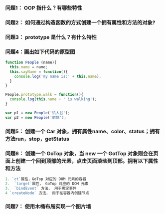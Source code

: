 
### 问题1： OOP 指什么？有哪些特性

### 问题2： 如何通过构造函数的方式创建一个拥有属性和方法的对象? 

### 问题3： prototype 是什么？有什么特性 

### 问题4：画出如下代码的原型图

```javascript
function People (name){
  this.name = name;
  this.sayName = function(){
    console.log('my name is:' + this.name);
  }
}

People.prototype.walk = function(){
  console.log(this.name + ' is walking');  
}

var p1 = new People('饥人谷');
var p2 = new People('前端');
```
### 问题5： 创建一个 Car 对象，拥有属性name、color、status；拥有方法run，stop，getStatus 

### 问题6： 创建一个 GoTop 对象，当 new 一个 GotTop 对象则会在页面上创建一个回到顶部的元素，点击页面滚动到顶部。拥有以下属性和方法

```javascript
1. `ct`属性，GoTop 对应的 DOM 元素的容器
2.  `target`属性， GoTop 对应的 DOM 元素
3.  `bindEvent` 方法， 用于绑定事件
4 `createNode` 方法， 用于在容器内创建节点
```

### 问题7： 使用木桶布局实现一个图片墙

